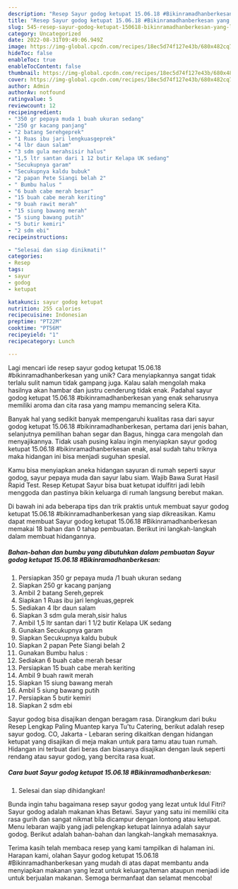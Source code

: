 ```yaml
---
description: "Resep Sayur godog ketupat 15.06.18 #Bikinramadhanberkesan yang Lezat Sekali"
title: "Resep Sayur godog ketupat 15.06.18 #Bikinramadhanberkesan yang Lezat Sekali"
slug: 545-resep-sayur-godog-ketupat-150618-bikinramadhanberkesan-yang-lezat-sekali
category: Uncategorized
date: 2022-08-31T09:49:06.949Z
image: https://img-global.cpcdn.com/recipes/18ec5d74f127e43b/680x482cq70/sayur-godog-ketupat-150618-bikinramadhanberkesan-foto-resep-utama.jpg
hideToc: false
enableToc: true
enableTocContent: false
thumbnail: https://img-global.cpcdn.com/recipes/18ec5d74f127e43b/680x482cq70/sayur-godog-ketupat-150618-bikinramadhanberkesan-foto-resep-utama.jpg
cover: https://img-global.cpcdn.com/recipes/18ec5d74f127e43b/680x482cq70/sayur-godog-ketupat-150618-bikinramadhanberkesan-foto-resep-utama.jpg
author: Admin
authorAv: notfound
ratingvalue: 5
reviewcount: 12
recipeingredient:
- "350 gr pepaya muda 1 buah ukuran sedang"
- "250 gr kacang panjang"
- "2 batang Serehgeprek"
- "1 Ruas ibu jari lengkuasgeprek"
- "4 lbr daun salam"
- "3 sdm gula merahsisir halus"
- "1,5 ltr santan dari 1 12 butir Kelapa UK sedang"
- "Secukupnya garam"
- "Secukupnya kaldu bubuk"
- "2 papan Pete Siangi belah 2"
- " Bumbu halus "
- "6 buah cabe merah besar"
- "15 buah cabe merah keriting"
- "9 buah rawit merah"
- "15 siung bawang merah"
- "5 siung bawang putih"
- "5 butir kemiri"
- "2 sdm ebi"
recipeinstructions:

- "Selesai dan siap dinikmati!"
categories:
- Resep
tags:
- sayur
- godog
- ketupat

katakunci: sayur godog ketupat 
nutrition: 255 calories
recipecuisine: Indonesian
preptime: "PT22M"
cooktime: "PT56M"
recipeyield: "1"
recipecategory: Lunch

---
```





Lagi mencari ide resep sayur godog ketupat 15.06.18 #bikinramadhanberkesan yang unik? Cara menyiapkannya sangat tidak terlalu sulit namun tidak gampang juga. Kalau salah mengolah maka hasilnya akan hambar dan justru cenderung tidak enak. Padahal sayur godog ketupat 15.06.18 #bikinramadhanberkesan yang enak seharusnya memiliki aroma dan cita rasa yang mampu memancing selera Kita.





Banyak hal yang sedikit banyak mempengaruhi kualitas rasa dari sayur godog ketupat 15.06.18 #bikinramadhanberkesan, pertama dari jenis bahan, selanjutnya pemilihan bahan segar dan Bagus, hingga cara mengolah dan menyajikannya. Tidak usah pusing kalau ingin menyiapkan sayur godog ketupat 15.06.18 #bikinramadhanberkesan enak,      asal sudah tahu triknya maka hidangan ini bisa menjadi suguhan spesial.














Kamu bisa menyiapkan aneka hidangan sayuran di rumah seperti sayur godog, sayur pepaya muda dan sayur labu siam. Wajib Bawa Surat Hasil Rapid Test. Resep Ketupat Sayur bisa buat ketupat idulfitri jadi lebih menggoda dan pastinya bikin keluarga di rumah langsung berebut makan.






Di bawah ini ada beberapa tips dan trik praktis untuk membuat sayur godog ketupat 15.06.18 #bikinramadhanberkesan yang siap dikreasikan. Kamu dapat membuat Sayur godog ketupat 15.06.18 #Bikinramadhanberkesan memakai 18 bahan dan 0 tahap pembuatan. Berikut ini langkah-langkah dalam membuat hidangannya.

<!--inarticleads1-->

##### Bahan-bahan dan bumbu yang dibutuhkan dalam pembuatan Sayur godog ketupat 15.06.18 #Bikinramadhanberkesan:

1. Persiapkan 350 gr pepaya muda /1 buah ukuran sedang
1. Siapkan 250 gr kacang panjang
1. Ambil 2 batang Sereh,geprek
1. Siapkan 1 Ruas ibu jari lengkuas,geprek
1. Sediakan 4 lbr daun salam
1. Siapkan 3 sdm gula merah,sisir halus
1. Ambil 1,5 ltr santan dari 1 1/2 butir Kelapa UK sedang
1. Gunakan Secukupnya garam
1. Siapkan Secukupnya kaldu bubuk
1. Siapkan 2 papan Pete Siangi belah 2
1. Gunakan  Bumbu halus :
1. Sediakan 6 buah cabe merah besar
1. Persiapkan 15 buah cabe merah keriting
1. Ambil 9 buah rawit merah
1. Siapkan 15 siung bawang merah
1. Ambil 5 siung bawang putih
1. Persiapkan 5 butir kemiri
1. Siapkan 2 sdm ebi


Sayur godog bisa disajikan dengan beragam rasa. Dirangkum dari buku Resep Lengkap Paling Muantep karya Tu&#39;tu Catering, berikut adalah resep sayur godog. CO, Jakarta - Lebaran sering dikaitkan dengan hidangan ketupat yang disajikan di meja makan untuk para tamu atau tuan rumah. Hidangan ini terbuat dari beras dan biasanya disajikan dengan lauk seperti rendang atau sayur godog, yang bercita rasa kuat. 

<!--inarticleads2-->

##### Cara buat Sayur godog ketupat 15.06.18 #Bikinramadhanberkesan:


1. Selesai dan siap dihidangkan!

Bunda ingin tahu bagaimana resep sayur godog yang lezat untuk Idul Fitri? Sayur godog adalah makanan khas Betawi. Sayur yang satu ini memiliki cita rasa gurih dan sangat nikmat bila dicampur dengan lontong atau ketupat. Menu lebaran wajib yang jadi pelengkap ketupat lainnya adalah sayur godog. Berikut adalah bahan-bahan dan langkah-langkah memasaknya. 

Terima kasih telah membaca resep yang kami tampilkan di halaman ini. Harapan kami, olahan Sayur godog ketupat 15.06.18 #Bikinramadhanberkesan yang mudah di atas dapat membantu anda menyiapkan makanan yang lezat untuk keluarga/teman ataupun menjadi ide untuk berjualan makanan. Semoga bermanfaat dan selamat mencoba!
